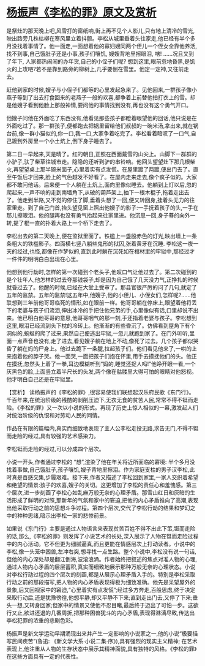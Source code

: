 # [杨振声《李松的罪》原文及赏析](https://www.vrrw.net/wx/15061.html)

是祭灶的那天晚上吧,风雪打的窗纸响,街上再不见个人影儿,只有地上清冷的雪光,映出路旁几株枯柳在寒风里立着抖颤。李松从城里垂着头往家走,他已经有半个多月没找着事情了。他一面走,一面想着他的寡妇嫂同两个侄儿一个侄女全靠他养活,找不到事,自己饿肚子还是小事,孩子们嚷饥, 嫂嫂背地里擦眼泪, 嗐! ……况且又到了年下, 人家都热闹闹的办年货,自己的小侄子们呢? 想到这里,眼前忽地昏黑,是饥火的上攻吧?若不是靠到路旁的柳树上,几乎要倒在雪里。他定一定神,又往前走去。

赶他到家的时候,嫂子与小侄子们都等的心里发起急来了。见他回来,一群孩子像小燕子等到了出去打食回来的老燕子一般的欢喜,都争着上前替他拍打衣上的雪。却是他嫂子看到他脸上那般神情,要问他的事情找到没有,再也没有这个勇气开口。

他嫂子问他在外面吃了东西没有,他看见那些孩子都瞪着眼望他的回话,他只说是在外面吃过了。那一群孩子,便都跑去把锅里留给他们叔叔的一碗米汤,拿出来,就在锅台前,像一群小猫似的,你一口,我一口,大家争着吃完了。李松看着暗叹了一口气,自己踱到外房里一个小土炕上,倒下身子睡去了。

第二日一早起来,天是晴了。红的朝日,正照在西面戴雪的山尖上。山脚下一群群的小驴子,驮了柴草往城市走。隐隐的还听到驴的串铃响。他回头望望灶下那几根柴火,再望望桌上那半碗米面子,心里着实有点发慌。在屋里踱了两踱,便出门去了。直至午饭后才回来,脸上的气色越发不好看了。在屋内走来走去,像个疯子似的。大家都不敢问他话。后来便一个人躺在土炕上,面向里像似睡去。他躺到上灯以后,忽的爬起来,一声不响的走到南墙角下,从破的葫芦架上,抽下一根木棍子,拖着走出去了。他走到半路,又不觉的停住了脚,垂着头想了一回,便又转回身,挂着头无力的往家里走。到了自己门首,抬头望见窗上照出他嫂子的影子:一手抚着孩子的头,一手在那儿擦眼泪。他的腿再也没有勇气抬起来往家里进。他沉思一回,身子蓦的向外一转,提了棍一直的扑着大路上一个桥下走去了。

李松出去的第二天晚上,便在监狱里面了。铁槛上一盏殷赤色的灯光,映出墙上一条条粗大的铁槛影子。四面横七竖八躺些鬼形的狱囚,张着黄牙在沉睡. 李松这一夜一天的经过,也怪,都像在作梦似的,直到此时躺在沉死如在棺材里的牢狱中,那经过才一件件的明明白白出现在心里。

他想到他行劫时,怎样的第一次碰到个老头子,他叹口气让他过去了。第二次碰到的是个壮年人,他怎样的过去夺那钱袋子,却是因为自己饿了几天没力气,正挣扎的时候就昏过去了。他醒的时候,已经在大堂上受审了。那县官很严厉的问了几句,就定了五年的监禁。五年的监禁!这五年中,他嫂子,他的小侄儿、小侄女们,怎样呢?……他联想到三年前他哥哥临死的情形,如在眼前一样。他哥哥躺在停床上,眼望着他将丢下的老婆与孩子们流泪,伸出冰冷的手把住他兄弟的手,心里像似有话,口里却说不出来。他已明白他哥哥的意思,他哥哥咽气的那一刻,手还指着老婆与孩子。李松想到这里,眼泪已经流到头下枕的冷砖上。他渐渐的有些昏沉了。仿佛看到屋角下有个洞似的,蜿蜒的爬了过来,果然自己便逃出牢狱,一忽儿就跑到家了。在门外听听,里面一点声音也没有,走了进去,看见嫂子躺在地上不动,像死了过去。几个孩子都似哭昏了躺在妈的尸身上。他过去跪下一条腿,拉起孩子们。他们看见他来了,一哄的上来抱着他的脖子哭。他一面哭,一面把孩子们抱在怀里,用手去摸抚他们的头。他正在摸抚,忽然头上着了一拳,耳边模糊听到“妈的,睡觉还捉人吗!”他睁开眼一看,一个灰黑色的脸,上面竖立着半尺长的头发,两个像在骷髅里大得可怕的眼睛对他怒视。他才明白自己还是在牢狱里。



【赏析】 读杨振声的《李松的罪》,很容易使我们联想起汉乐府民歌《东门行》。千百年来,在统治阶级的残酷的剥削压迫下,无衣无食的贫苦人民,常常不得不铤而走险。《李松的罪》又一次以小说的形式。再现了历史上惊人相似的一幕,激发起人们对统治阶级的仇恨和对劳动人民的同情。

作品在有限的篇幅内,真实而细致地表现了主人公李松走投无路,求告无门,不得不铤而走险的经过,具有较强的艺术感染力。

李松铤而走险的经过,可以分成四个层次。

小说一开头,作者通过李松的 “想”,渲染了他在年关将近所面临的窘境: 半个多月没找着事做,自己饿肚子,孩子嚷饥,嫂子背地里擦泪。作为家庭支柱的男子汉李松,此时真是百感交集,步履艰难。接下来,作者又描述了李松回到家里,一家人交织着希望和绝望的情景:孩子的欢喜,嫂子的关切。这更增加了李松的责任心和羞愧感。第三个层次,进一步刻画了李松心如乱麻万般无奈的心理矛盾。那雪山红日和灰暗的生活形成了鲜明的对照,那新年的气氛和家中的窘迫,把他的内心矛盾推向了高潮,表现出他采取行动之前的思想斗争过程。第四个层次,交代了李松行劫的结果和梦幻之中的种种思绪,暗示出李松一家的悲惨前景。

如果说《东门行》主要是通过人物语言来表现贫苦百姓不得不出此下策,铤而走险的话,那么,《李松的罪》则发挥了小说艺术的长处,深入展示了人物在铤而走险过程中的内心活动。它不但更为细腻逼真,而且更能在情感层次上打动读者。小说中的李松,像一头笼中困兽,左冲右突,想寻找一点生路。整个小说中,李松没有说一句话,但他的内心深处却是翻江倒海,波滚浪涌。作者始终把叙述的焦点对准人物的心理,通过人物内心矛盾的层层蓄积,真实而细致地展示那种万般无奈的心理状态。小说对李松行动过程的四个层次的刻画,都是从展示心理矛盾入手的。特别是李松采取行动之前的那段描写,把人物的内心矛盾表现得极为细致准确。他先是呆望屋外的景象,后又回视家中的窘迫,“心里着实有点发慌”;经过多方奔走,百般思虑,终于决定采取行动后,还是犹豫徬徨,他想平静,却又平静不下来;直到走出门去,又停了下来;垂头一想,又转身回家;但家中的情景又使他不忍目睹,最后终于迈出了可怕一步。这欲行又止,欲进还退的几番周折,把那种困兽犹斗的内心矛盾,表现得淋漓尽致,传达出李松犯罪的浓重的悲剧色彩。

杨振声是新文学运动早期涌现出来并产生一定影响的小说家之一,他的小说“极要描写民间疾苦”(鲁迅: 《新文学大系·小说二集·序》),具有强烈的现实主义精神; 在艺术表现上,他注重从人物的生存状态中展示其精神面貌,具有独特的风格。《李松的罪》在这些方面具有一定的代表性。

